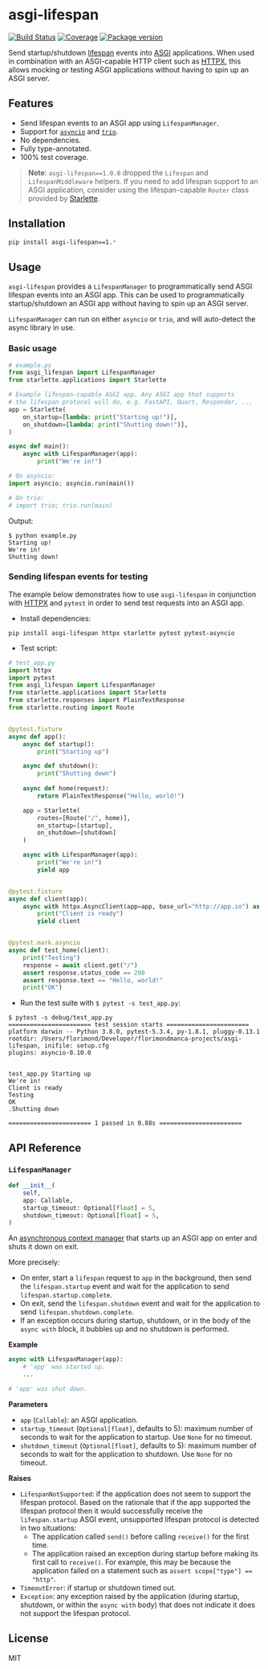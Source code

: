 # asgi-lifespan

[![Build Status](https://travis-ci.com/florimondmanca/asgi-lifespan.svg?branch=master)](https://travis-ci.com/florimondmanca/asgi-lifespan)
[![Coverage](https://codecov.io/gh/florimondmanca/asgi-lifespan/branch/master/graph/badge.svg)](https://codecov.io/gh/florimondmanca/asgi-lifespan)
[![Package version](https://badge.fury.io/py/asgi-lifespan.svg)](https://pypi.org/project/asgi-lifespan)

Send startup/shutdown [lifespan](https://asgi.readthedocs.io/en/latest/specs/lifespan.html) events into [ASGI](https://asgi.readthedocs.io) applications. When used in combination with an ASGI-capable HTTP client such as [HTTPX](https://www.python-httpx.org), this allows mocking or testing ASGI applications without having to spin up an ASGI server.

## Features

- Send lifespan events to an ASGI app using `LifespanManager`.
- Support for [`asyncio`](https://docs.python.org/3/library/asyncio) and [`trio`](https://trio.readthedocs.io).
- No dependencies.
- Fully type-annotated.
- 100% test coverage.

> **Note**: `asgi-lifespan==1.0.0` dropped the `Lifespan` and `LifespanMiddleware` helpers. If you need to add lifespan support to an ASGI application, consider using the lifespan-capable `Router` class provided by [Starlette](https://www.starlette.io).

## Installation

```bash
pip install asgi-lifespan==1.*
```

## Usage

`asgi-lifespan` provides a `LifespanManager` to programmatically send ASGI lifespan events into an ASGI app. This can be used to programmatically startup/shutdown an ASGI app without having to spin up an ASGI server.

`LifespanManager` can run on either `asyncio` or `trio`, and will auto-detect the async library in use.

### Basic usage

```python
# example.py
from asgi_lifespan import LifespanManager
from starlette.applications import Starlette

# Example lifespan-capable ASGI app. Any ASGI app that supports
# the lifespan protocol will do, e.g. FastAPI, Quart, Responder, ...
app = Starlette(
    on_startup=[lambda: print("Starting up!")],
    on_shutdown=[lambda: print("Shutting down!")],
)

async def main():
    async with LifespanManager(app):
        print("We're in!")

# On asyncio:
import asyncio; asyncio.run(main())

# On trio:
# import trio; trio.run(main)
```

Output:

```console
$ python example.py
Starting up!
We're in!
Shutting down!
```

### Sending lifespan events for testing

The example below demonstrates how to use `asgi-lifespan` in conjunction with [HTTPX](https://www.python-httpx.org) and `pytest` in order to send test requests into an ASGI app.

- Install dependencies:

```
pip install asgi-lifespan httpx starlette pytest pytest-asyncio
```

- Test script:

```python
# test_app.py
import httpx
import pytest
from asgi_lifespan import LifespanManager
from starlette.applications import Starlette
from starlette.responses import PlainTextResponse
from starlette.routing import Route


@pytest.fixture
async def app():
    async def startup():
        print("Starting up")

    async def shutdown():
        print("Shutting down")
    
    async def home(request):
        return PlainTextResponse("Hello, world!")

    app = Starlette(
        routes=[Route("/", home)],
        on_startup=[startup],
        on_shutdown=[shutdown]
    )

    async with LifespanManager(app):
        print("We're in!")
        yield app


@pytest.fixture
async def client(app):
    async with httpx.AsyncClient(app=app, base_url="http://app.io") as client:
        print("Client is ready")
        yield client


@pytest.mark.asyncio
async def test_home(client):
    print("Testing")
    response = await client.get("/")
    assert response.status_code == 200
    assert response.text == "Hello, world!"
    print("OK")
```

- Run the test suite with `$ pytest -s test_app.py`:

```console
$ pytest -s debug/test_app.py
======================= test session starts =======================
platform darwin -- Python 3.8.0, pytest-5.3.4, py-1.8.1, pluggy-0.13.1
rootdir: /Users/florimond/Developer/florimondmanca-projects/asgi-lifespan, inifile: setup.cfg
plugins: asyncio-0.10.0


test_app.py Starting up
We're in!
Client is ready
Testing
OK
.Shutting down

======================= 1 passed in 0.88s =======================
```

## API Reference

### `LifespanManager`

```python
def __init__(
    self,
    app: Callable,
    startup_timeout: Optional[float] = 5,
    shutdown_timeout: Optional[float] = 5,
)
```

An [asynchronous context manager](https://docs.python.org/3/reference/datamodel.html#async-context-managers) that starts up an ASGI app on enter and shuts it down on exit.

More precisely:

- On enter, start a `lifespan` request to `app` in the background, then send the `lifespan.startup` event and wait for the application to send `lifespan.startup.complete`.
- On exit, send the `lifespan.shutdown` event and wait for the application to send `lifespan.shutdown.complete`.
- If an exception occurs during startup, shutdown, or in the body of the `async with` block, it bubbles up and no shutdown is performed.

**Example**

```python
async with LifespanManager(app):
    # 'app' was started up.
    ...

# 'app' was shut down.
```

**Parameters**

- `app` (`Callable`): an ASGI application.
- `startup_timeout` (`Optional[float]`, defaults to 5): maximum number of seconds to wait for the application to startup. Use `None` for no timeout.
- `shutdown_timeout` (`Optional[float]`, defaults to 5): maximum number of seconds to wait for the application to shutdown. Use `None` for no timeout.

**Raises**

- `LifespanNotSupported`: if the application does not seem to support the lifespan protocol. Based on the rationale that if the app supported the lifespan protocol then it would successfully receive the `lifespan.startup` ASGI event, unsupported lifespan protocol is detected in two situations:
  - The application called `send()` before calling `receive()` for the first time.
  - The application raised an exception during startup before making its first call to `receive()`. For example, this may be because the application failed on a statement such as `assert scope["type"] == "http"`.
- `TimeoutError`: if startup or shutdown timed out.
- `Exception`: any exception raised by the application (during startup, shutdown, or within the `async with` body) that does not indicate it does not support the lifespan protocol.

## License

MIT

